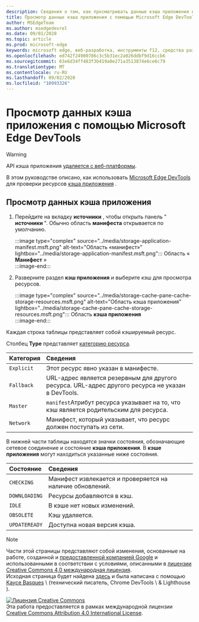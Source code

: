 ```yaml
---
description: Сведения о том, как просматривать данные кэша приложения на панели приложения Microsoft Edge DevTools.
title: Просмотр данных кэша приложения с помощью Microsoft Edge DevTools
author: MSEdgeTeam
ms.author: msedgedevrel
ms.date: 09/01/2020
ms.topic: article
ms.prod: microsoft-edge
keywords: microsoft edge, веб-разработка, инструменты f12, средства разработчика
ms.openlocfilehash: ed742f24900786c3c5b31ec2a026ddbf9d16ccb6
ms.sourcegitcommit: 63e6d34ff483f3b419a0e271a3513874e6ce6c79
ms.translationtype: MT
ms.contentlocale: ru-RU
ms.lasthandoff: 09/02/2020
ms.locfileid: "10993326"
---
```

<!-- Copyright Kayce Basques 

   Licensed under the Apache License, Version 2.0 (the "License");
   you may not use this file except in compliance with the License.
   You may obtain a copy of the License at

       https://www.apache.org/licenses/LICENSE-2.0

   Unless required by applicable law or agreed to in writing, software
   distributed under the License is distributed on an "AS IS" BASIS,
   WITHOUT WARRANTIES OR CONDITIONS OF ANY KIND, either express or implied.
   See the License for the specific language governing permissions and
   limitations under the License.  -->  

# Просмотр данных кэша приложения с помощью Microsoft Edge DevTools  

> [!WARNING]
> API кэша приложения [удаляется с веб-платформы][HTMLStandardOfflineWebApplications].  

В этом руководстве описано, как использовать [Microsoft Edge DevTools][MicrosoftEdgeDevTools] для проверки ресурсов [кэша приложения][MDNWebAPIsWindowApplicationCache] .  

## Просмотр данных кэша приложения  

1.  Перейдите на вкладку **источники** , чтобы открыть панель " **источники** ".  Обычно область **манифеста** открывается по умолчанию.  
    
    :::image type="complex" source="../media/storage-application-manifest.msft.png" alt-text="Область «манифест»" lightbox="../media/storage-application-manifest.msft.png":::
       Область « **Манифест** »  
    :::image-end:::  

1.  Разверните раздел **кэш приложения** и выберите кэш для просмотра ресурсов.  
    
    :::image type="complex" source="../media/storage-cache-pane-cache-storage-resources.msft.png" alt-text="Область кэша приложения" lightbox="../media/storage-cache-pane-cache-storage-resources.msft.png":::
       Область **кэша приложения**  
    :::image-end:::  

Каждая строка таблицы представляет собой кэшируемый ресурс.  

Столбец **Type** представляет [категорию ресурса][MDNHTMLResourcesInAnApplicationCache].  

| Категория | Сведения |  
|:--- |:--- |  
| `Explicit` | Этот ресурс явно указан в манифесте. |  
| `Fallback` | URL-адрес является резервным для другого ресурса.  URL-адрес другого ресурса не указан в DevTools. |  
| `Master` | `manifest`Атрибут ресурса указывает на то, что кэш является родительским для ресурса. |  
| `Network` | Манифест, который указывает, что ресурс должен поступать из сети. |  

<!--todo:  replace "Master" phrasing if possible.  -->  

В нижней части таблицы находятся значки состояния, обозначающие сетевое соединение и состояние **кэша приложения**.  В **кэше приложения** могут находиться указанные ниже состояния.  

| Состояние | Сведения |  
|:--- |:--- |  
| `CHECKING` | Манифест извлекается и проверяется на наличие обновлений. |  
| `DOWNLOADING` | Ресурсы добавляются в кэш. |  
| `IDLE` | В кэше нет новых изменений. |  
| `OBSOLETE` | Кэш удаляется. |  
| `UPDATEREADY` |  Доступна новая версия кэша. |  

<!-- links -->  

[MicrosoftEdgeDevTools]: ../../devtools-guide-chromium.md "Инструменты разработчика Microsoft EDGE (Chromium) | Документы Microsoft"  

[HTMLStandardOfflineWebApplications]: https://html.spec.whatwg.org/multipage/offline.html#offline "Автономные веб-приложения: HTML Standard"  

[MDNHTMLResourcesInAnApplicationCache]: https://developer.mozilla.org/docs/Web/HTML/Using_the_application_cache#Resources_in_an_application_cache "Ресурсы в кэше приложения | MDN"  
[MDNWebAPIsWindowApplicationCache]: https://developer.mozilla.org/docs/Web/API/Window/applicationCache "Window. applicationCache-Web API | MDN"  

> [!NOTE]
> Части этой страницы представляют собой изменения, основанные на работе, созданной и [предоставленной компанией Google][GoogleSitePolicies] и использованными в соответствии с условиями, описанными в [лицензии Creative Commons 4,0 международная лицензия][CCA4IL].  
> Исходная страница будет найдена [здесь](https://developers.google.com/web/tools/chrome-devtools/storage/applicationcache) и была написана с помощью [Kayce Basques][KayceBasques] \ (технический писатель, Chrome DevTools \ & Lighthouse \).  

[![Лицензия Creative Commons][CCby4Image]][CCA4IL]  
Эта работа предоставляется в рамках международной лицензии [Creative Commons Attribution 4.0 International License][CCA4IL].  

[CCA4IL]: https://creativecommons.org/licenses/by/4.0  
[CCby4Image]: https://i.creativecommons.org/l/by/4.0/88x31.png  
[GoogleSitePolicies]: https://developers.google.com/terms/site-policies  
[KayceBasques]: https://developers.google.com/web/resources/contributors/kaycebasques  
